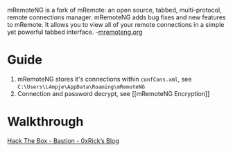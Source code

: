 mRemoteNG is a fork of mRemote: an open source, tabbed, multi-protocol, remote connections manager. mRemoteNG adds bug fixes and new features to mRemote.
It allows you to view all of your remote connections in a simple yet powerful tabbed interface. -[mremoteng.org](https://mremoteng.org/)



# Guide

1.  mRemoteNG stores it's connections within `confCons.xml`, see `C:\Users\L4mpje\AppData\Roaming\mRemoteNG`
2. Connection and password decrypt, see [[mRemoteNG Encryption]]

# Walkthrough 

[Hack The Box - Bastion - 0xRick’s Blog](https://0xrick.github.io/hack-the-box/bastion/)